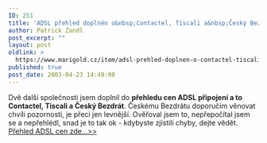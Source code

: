 ```yaml
---
ID: 251
title: 'ADSL přehled doplněn o&nbsp;Contactel, Tiscali a&nbsp;Český Bezdrát'
author: Patrick Zandl
post_excerpt: ""
layout: post
oldlink: >
  https://www.marigold.cz/item/adsl-prehled-doplnen-o-contactel-tiscali-a-cesky-bezdrat
published: true
post_date: 2003-04-23 14:49:00
---
```

Dvě další společnosti jsem doplnil do <STRONG>přehledu cen ADSL připojení a to Contactel, Tiscali&#160;a Český Bezdrát</STRONG>. Českému Bezdrátu doporučím věnovat chvíli pozornosti, je přeci jen levnější. Ověřoval jsem to, nepřepočítal jsem se a nepřehlédl, snad je to tak ok - kdybyste zjistili chyby, dejte vědět. <A href="/adsl">Přehled ADSL cen zde...&gt;&gt;</A>